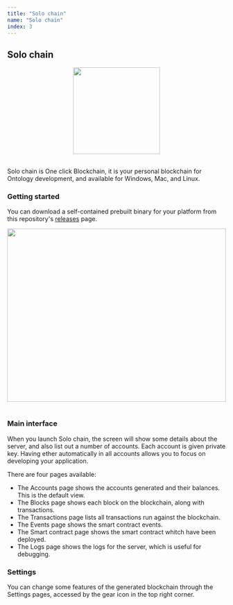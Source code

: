 ```yaml
---
title: "Solo chain"
name: "Solo chain"
index: 3
---
```


## Solo chain

<div align="center">
  <img src="https://raw.githubusercontent.com/punicasuite/solo-chain/master/image/icon.png" height="200" width="200"><br><br>
</div>


Solo chain is One click Blockchain, it is your personal blockchain for Ontology development, and available for Windows, Mac, and Linux.


### Getting started
You can download a self-contained prebuilt binary for your platform from this repository's [releases](https://github.com/punicasuite/solo-chain/releases) page.

<div align="center">
  <img src="https://raw.githubusercontent.com/punicasuite/solo-chain/master/image/solo_chain.png" height="400" width="100%"><br><br>
</div>

### Main interface

When you launch Solo chain, the screen will show some details about the server, and also list out a number of accounts. Each account is given private key. Having ether automatically in all accounts allows you to focus on developing your application.


There are four pages available:

* The Accounts page shows the accounts generated and their balances. This is the default view.
* The Blocks page shows each block on the blockchain, along with transactions.
* The Transactions page lists all transactions run against the blockchain.
* The Events page shows the smart contract events.
* The Smart contract page shows the smart contract whitch have been deployed.
* The Logs page shows the logs for the server, which is useful for debugging.


### Settings
You can change some features of the generated blockchain through the Settings pages, accessed by the gear icon in the top right corner.